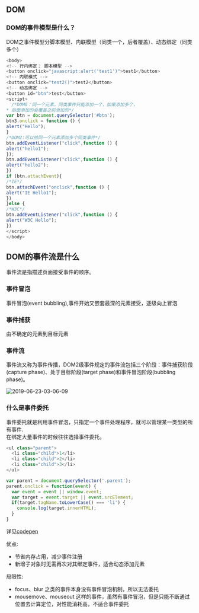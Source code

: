 ## DOM

### DOM的事件模型是什么？

DOM之事件模型分脚本模型、内联模型（同类一个，后者覆盖）、动态绑定（同类多个）

```js
<body>
<!-- 行内绑定： 脚本模型 -->
<button onclick="javascript:alert('test1')">test1</button>
<!-- 内联模式 -->
<button onclick="test2()">test2</button>
<!-- 动态绑定 -->
<button id="btn">test</button>
<script>
  /*DOM0：同一个元素，同类事件只能添加一个，如果添加多个，
* 后面添加的会覆盖之前添加的*/
var btn = document.querySelector('#btn');
btn3.onclick = function () {
alert("Hello");
}
/*DOM2:可以给同一个元素添加多个同类事件*/
btn.addEventListener("click",function () {
alert("hello1");
});
btn.addEventListener("click",function () {
alert("hello2");
})
if (btn.attachEvent){
/*IE*/
btn.attachEvent("onclick",function () {
alert("IE Hello1");
})
}else {
/*W3C*/
btn.addEventListener("click",function () {
alert("W3C Hello");
})
</script>
</body>
```


## DOM的事件流是什么

事件流是指描述页面接受事件的顺序。

### 事件冒泡

事件冒泡(event bubbling),事件开始又嵌套最深的元素接受，逐级向上冒泡

### 事件捕获

由不确定的元素到目标元素

### 事件流

事件流又称为事件传播，DOM2级事件规定的事件流包括三个阶段：事件捕获阶段(capture phase)、处于目标阶段(target phase)和事件冒泡阶段(bubbling phase)。

![2019-06-23-03-06-09]( https://xiaomuzhu-image.oss-cn-beijing.aliyuncs.com/276c91e03be37bc857446b7126428ea6.png)

### 什么是事件委托

事件委托就是利用事件冒泡，只指定一个事件处理程序，就可以管理某一类型的所有事件.  
在绑定大量事件的时候往往选择事件委托。

```js
<ul class="parent">
  <li class="child">1</li>
  <li class="child">2</li>
  <li class="child">3</li>
</ul>

var parent = document.querySelector('.parent');
parent.onclick = function(event) {
  var event = event || window.event;
  var target = event.target || event.srcElement;
  if(target.tagName.toLowerCase() === 'li') {
    console.log(target.innerHTML);
  }
}
```

详见[codepen](https://codepen.io/syun0216/pen/jONwKNz)

优点:

* 节省内存占用，减少事件注册
* 新增子对象时无需再次对其绑定事件，适合动态添加元素

局限性:

* focus、blur 之类的事件本身没有事件冒泡机制，所以无法委托
* mousemove、mouseout 这样的事件，虽然有事件冒泡，但是只能不断通过位置去计算定位，对性能消耗高，不适合事件委托